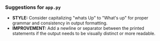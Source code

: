 ### Suggestions for `app.py`

- **STYLE:** Consider capitalizing "whats Up" to "What's up" for proper grammar and consistency in output formatting.
- **IMPROVEMENT:** Add a newline or separator between the printed statements if the output needs to be visually distinct or more readable.

